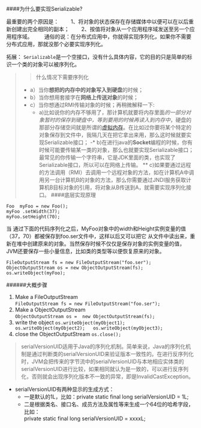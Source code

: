 ####为什么要实现Serializable?

最重要的两个原因是：
　　1、将对象的状态保存在存储媒体中以便可以在以后重新创建出完全相同的副本；
　　2、按值将对象从一个应用程序域发送至另一个应用程序域。
        通俗的说：在分布式应用中，你就得实现序列化，如果你不需要分布式应用，那就没那个必要实现序列化。

拓展：
`Serializable`是一个空接口，没有什么具体内容，它的目的只是简单的标识一个类的对象可以被序列化。

>>什么情况下需要序列化
>* a）当你**想把的内存中的对象写入到硬盘**的时候；
>* b）当你想用套接字在**网络上传送对象**的时候；
>* c）当你想通过RMI传输对象的时候；再稍微解释一下:
>    * a)比如说你的内存不够用了，那计算机就要将内存里面*的一部分对象暂时的保存到硬盘中，等到要用的时候再读入到内存中*，硬盘的那部分存储空间就是所谓的[虚拟内存](https://www.baidu.com/s?wd=%E8%99%9A%E6%8B%9F%E5%86%85%E5%AD%98&tn=44039180_cpr&fenlei=mv6quAkxTZn0IZRqIHckPjm4nH00T1YvmhDYmvndrHR4nj-BnWD30ZwV5Hcvrjm3rH6sPfKWUMw85HfYnjn4nH6sgvPsT6KdThsqpZwYTjCEQLGCpyw9Uz4Bmy-bIi4WUvYETgN-TLwGUv3EPHmknjfkn1cd)。在比如过你要将某个特定的对象保存到文件中，我隔几天在把它拿出来用，那么这时候就要实现Serializable接口；
  >  -* b)在进行java的**Socket**编程的时候，你有时候可能要传输某一类的对象，那么也就要实现Serializable接口；最常见的你传输一个字符串，它是JDK里面的类，也实现了Serializable接口，所以可以在网络上传输。
>    ** c)如果要通过远程的方法调用（RMI）去调用一个远程对象的方法，如在计算机A中调用另一台计算机B的对象的方法，那么你需要通过JNDI服务获取计算机B目标对象的引用，将对象从B传送到A，就需要实现序列化接口。
####底层实现原理
  ```
Foo  myFoo = new Foo();  
myFoo .setWidth(37);  
myFoo.setHeight(70); 
 ```
 当 通过下面的代码序列化之后，MyFoo对象中的width和Height实例变量的值（37，70）都被保存到foo.ser文件中，这样以后又可以把它 从文件中读出来，重新在堆中创建原来的对象。当然保存时候不仅仅是保存对象的实例变量的值，JVM还要保存一些小量信息，比如类的类型等以便恢复原来的对象。
```
FileOutputStream fs = new FileOutputStream("foo.ser");  
ObjectOutputStream os = new ObjectOutputStream(fs);  
os.writeObject(myFoo);
```
######大概步骤
1.  Make a FileOutputStream      
`FileOutputStream fs = new FileOutputStream("foo.ser"); `
2.  Make a ObjectOutputStream  
`ObjectOutputStream os =  new ObjectOutputStream(fs);   `
3. write the object
`os.writeObject(myObject1);  
os.writeObject(myObject2);  
os.writeObject(myObject3);  `
4. close the ObjectOutputStream
`os.close();`

>  serialVersionUID适用于Java的序列化机制。简单来说，Java的序列化机制是通过判断类的serialVersionUID来验证版本一致性的。在进行反序列化时，JVM会把传来的字节流中的serialVersionUID与本地相应实体类的serialVersionUID进行比较，如果相同就认为是一致的，可以进行反序列化，否则就会出现序列化版本不一致的异常，即是InvalidCastException。

* serialVersionUID有两种显示的生成方式：        
  *   一是默认的1L，比如：private static final long serialVersionUID = 1L;        
  * 二是根据类名、接口名、成员方法及属性等来生成一个64位的哈希字段，比如：        
private static final  long   serialVersionUID = xxxxL;
